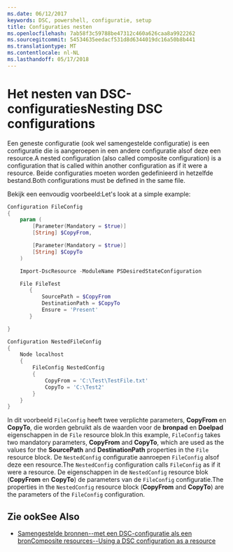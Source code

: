 ```yaml
---
ms.date: 06/12/2017
keywords: DSC, powershell, configuratie, setup
title: Configuraties nesten
ms.openlocfilehash: 7ab58f3c59788be47312c460a626caa8a9922262
ms.sourcegitcommit: 54534635eedacf531d8d6344019dc16a50b8b441
ms.translationtype: MT
ms.contentlocale: nl-NL
ms.lasthandoff: 05/17/2018
---
```

# <a name="nesting-dsc-configurations"></a><span data-ttu-id="2a9cb-103">Het nesten van DSC-configuraties</span><span class="sxs-lookup"><span data-stu-id="2a9cb-103">Nesting DSC configurations</span></span>

<span data-ttu-id="2a9cb-104">Een geneste configuratie (ook wel samengestelde configuratie) is een configuratie die is aangeroepen in een andere configuratie alsof deze een resource.</span><span class="sxs-lookup"><span data-stu-id="2a9cb-104">A nested configuration (also called composite configuration) is a configuration that is called within another configuration as if it were a resource.</span></span>
<span data-ttu-id="2a9cb-105">Beide configuraties moeten worden gedefinieerd in hetzelfde bestand.</span><span class="sxs-lookup"><span data-stu-id="2a9cb-105">Both configurations must be defined in the same file.</span></span>

<span data-ttu-id="2a9cb-106">Bekijk een eenvoudig voorbeeld:</span><span class="sxs-lookup"><span data-stu-id="2a9cb-106">Let's look at a simple example:</span></span>

```powershell
Configuration FileConfig
{
    param (
        [Parameter(Mandatory = $true)]
        [String] $CopyFrom,

        [Parameter(Mandatory = $true)]
        [String] $CopyTo
    )

    Import-DscResource -ModuleName PSDesiredStateConfiguration

    File FileTest
       {
           SourcePath = $CopyFrom
           DestinationPath = $CopyTo
           Ensure = 'Present'
       }

}

Configuration NestedFileConfig
{
    Node localhost
    {
        FileConfig NestedConfig
        {
            CopyFrom = 'C:\Test\TestFile.txt'
            CopyTo = 'C:\Test2'
        }
    }
}
```

<span data-ttu-id="2a9cb-107">In dit voorbeeld `FileConfig` heeft twee verplichte parameters, **CopyFrom** en **CopyTo**, die worden gebruikt als de waarden voor de **bronpad** en  **Doelpad** eigenschappen in de `File` resource blok.</span><span class="sxs-lookup"><span data-stu-id="2a9cb-107">In this example, `FileConfig` takes two mandatory parameters,  **CopyFrom** and **CopyTo**, which are used as the values for the **SourcePath** and **DestinationPath** properties in the `File` resource block.</span></span>
<span data-ttu-id="2a9cb-108">De `NestedConfig` configuratie aanroepen `FileConfig` alsof deze een resource.</span><span class="sxs-lookup"><span data-stu-id="2a9cb-108">The `NestedConfig` configuration calls `FileConfig` as if it were a resource.</span></span>
<span data-ttu-id="2a9cb-109">De eigenschappen in de `NestedConfig` resource blok (**CopyFrom** en **CopyTo**) de parameters van de `FileConfig` configuratie.</span><span class="sxs-lookup"><span data-stu-id="2a9cb-109">The properties in the `NestedConfig` resource block (**CopyFrom** and **CopyTo**) are the parameters of the `FileConfig` configuration.</span></span>

## <a name="see-also"></a><span data-ttu-id="2a9cb-110">Zie ook</span><span class="sxs-lookup"><span data-stu-id="2a9cb-110">See Also</span></span>

- [<span data-ttu-id="2a9cb-111">Samengestelde bronnen--met een DSC-configuratie als een bron</span><span class="sxs-lookup"><span data-stu-id="2a9cb-111">Composite resources--Using a DSC configuration as a resource</span></span>](authoringResourceComposite.md)